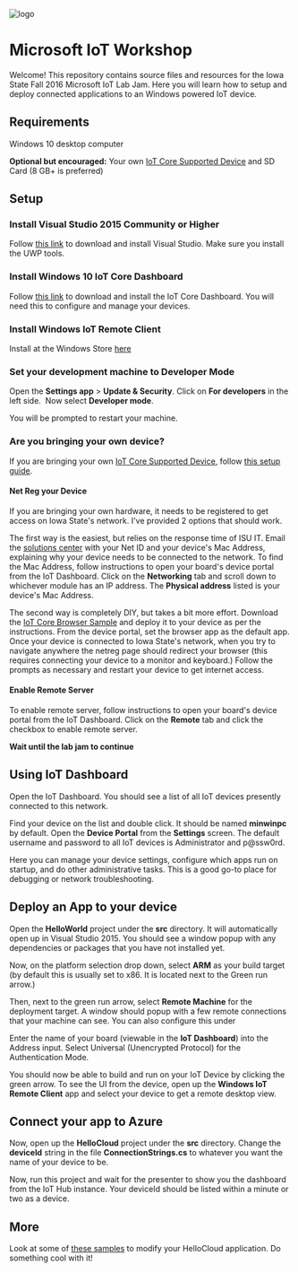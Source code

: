 ![logo](https://blog.adafruit.com/wp-content/uploads/2015/08/windows_iot1.jpg)# Microsoft IoT WorkshopWelcome!  This repository contains source files and resources for the Iowa State Fall 2016 Microsoft IoT Lab Jam.  Here you will learn how to setup and deploy connected applications to an Windows powered IoT device.## RequirementsWindows 10 desktop computer**Optional but encouraged:** Your own [IoT Core Supported Device](https://developer.microsoft.com/en-us/windows/iot/explore/deviceoptions) and SD Card (8 GB+ is preferred)## Setup### Install Visual Studio 2015 Community or HigherFollow [this link](https://www.visualstudio.com/vs/) to download and install Visual Studio.  Make sure you install the UWP tools.### Install Windows 10 IoT Core DashboardFollow [this link](https://developer.microsoft.com/en-us/windows/iot/downloads) to download and install the IoT Core Dashboard.  You will need this to configure and manage your devices.### Install Windows IoT Remote ClientInstall at the Windows Store [here](https://www.microsoft.com/store/apps/9nblggh5mnxz)### Set your development machine to Developer ModeOpen the **Settings app** > **Update & Security**. Click on **For developers** in the left side.  Now select **Developer mode**.You will be prompted to restart your machine.### Are you bringing your own device?If you are bringing your own [IoT Core Supported Device](https://developer.microsoft.com/en-us/windows/iot/explore/deviceoptions), follow [this setup guide](https://developer.microsoft.com/en-us/windows/iot/GetStarted).#### Net Reg your DeviceIf you are bringing your own hardware, it needs to be registered to get access on Iowa State's network.  I've provided 2 options that should work.The first way is the easiest, but relies on the response time of ISU IT.  Email the [solutions center](http://www.it.iastate.edu/solution/) with your Net ID and your device's Mac Address, explaining why your device needs to be connected to the network.  To find the Mac Address, follow instructions to open your board's device portal from the IoT Dashboard.  Click on the **Networking** tab and scroll down to whichever module has an IP address.  The **Physical address** listed is your device's Mac Address.The second way is completely DIY, but takes a bit more effort.  Download the [IoT Core Browser Sample](https://developer.microsoft.com/enus/windows/iot/samples/iotbrowser) and deploy it to your device as per the instructions.  From the device portal, set the browser app as the default app.  Once your device is connected to Iowa State's network, when you try to navigate anywhere the netreg page should redirect your browser (this requires connecting your device to a monitor and keyboard.)  Follow the prompts as necessary and restart your device to get internet access.#### Enable Remote ServerTo enable remote server, follow instructions to open your board's device portal from the IoT Dashboard.  Click on the **Remote** tab and click the checkbox to enable remote server.**Wait until the lab jam to continue**## Using IoT DashboardOpen the IoT Dashboard.  You should see a list of all IoT devices presently connected to this network.Find your device on the list and double click.  It should be named **minwinpc** by default.  Open the **Device Portal** from the **Settings** screen.  The default username and password to all IoT devices is Administrator and p@ssw0rd.Here you can manage your device settings, configure which apps run on startup, and do other administrative tasks.  This is a good go-to place for debugging or network troubleshooting.## Deploy an App to your deviceOpen the **HelloWorld** project under the **src** directory.  It will automatically open up in Visual Studio 2015.  You should see a window popup with any dependencies or packages that you have not installed yet.Now, on the platform selection drop down, select **ARM** as your build target (by default this is usually set to x86.  It is located next to the Green run arrow.)Then, next to the green run arrow, select **Remote Machine** for the deployment target.  A window should popup with a few remote connections that your machine can see.  You can also configure this under Enter the name of your board (viewable in the **IoT Dashboard**) into the Address input.  Select Universal (Unencrypted Protocol) for the Authentication Mode.You should now be able to build and run on your IoT Device by clicking the green arrow.  To see the UI from the device, open up the **Windows IoT Remote Client** app and select your device to get a remote desktop view.## Connect your app to AzureNow, open up the **HelloCloud** project under the **src** directory.  Change the **deviceId** string in the file **ConnectionStrings.cs** to whatever you want the name of your device to be.Now, run this project and wait for the presenter to show you the dashboard from the IoT Hub instance.  Your deviceId should be listed within a minute or two as a device.## MoreLook at some of [these samples](https://github.com/ms-iot/samples) to modify your HelloCloud application.  Do something cool with it!